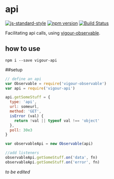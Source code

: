 # api
[![js-standard-style](https://img.shields.io/badge/code%20style-standard-brightgreen.svg)](http://standardjs.com/)
[![npm version](https://badge.fury.io/js/vigour-api.svg)](https://badge.fury.io/js/vigour-api)
[![Build Status](https://travis-ci.org/vigour-io/api.svg?branch=master)](https://travis-ci.org/vigour-io/api)

Facilitating api calls, using [vigour-observable](https://github.com/vigour-io/observable).

## how to use
`npm i --save vigour-api`

##setup
```js
// define an api
var Observable = require('vigour-observable')
var api = require('vigour-api')

api.getSomeStuff = {
  type: 'api',
  url: someurl,
  method: 'GET',
  isError (val) {
    return !val || typeof val !== 'object'
  },
  poll: 30e3
}

var observableApi = new Observable(api)

//add listeners
observableApi.getSomeStuff.on('data', fn)
observableApi.getSomeStuff.on('error', fn)
```

*to be edited*
